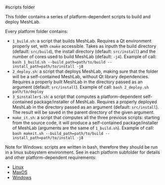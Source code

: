 #scripts folder

This folder contains a series of platform-dependent scripts to build and deploy MeshLab.

Every platform folder contains:

* `1_build.sh`: a script that builds MeshLab. Requires a Qt environment properly set, with `cmake` accessible. Takes as inputh the build directory (default: `src/build`), the install directory (default: `src/install`) and the number of cores used to build MeshLab (default: `-j4`). Example of call: `bash 1_build.sh --build_path=path/to/build --install_path=path/to/install -j8`
* `2_deploy.sh`: a script that deploys MeshLab, making sure that the folder will be a self-contained MeshLab, without Qt library dependencies. Requires a properly built MeshLab in the directory passed as an argument (default: `src/install`). Example of call: `bash 2_deploy.sh path/to/deploy`
* `3_$installer$.sh`: a script that computes a platform-dependent self-contained package/installer of MeshLab. Requires a properly deployed MeshLab in the directory passed as an argument (default: `src/install`). The result will be saved in the parent directory of the given argument.
* `make_it.sh`: a script that computes all the three previous scripts: starting from the source code, it will produce a self-contained package/installer of MeshLab (arguments are the same of `1_build.sh`). Example of call: `bash makeit.sh --build_path=path/to/build --install_path=path/to/install -j8`

Note for Windows: scripts are written in bash, therefore they should be run in a linux subsystem environment.
See in each platform subfolder for details and other platform-dependent requirements:
- [Linux](https://github.com/cnr-isti-vclab/meshlab/tree/master/scripts/Linux)
- [MaxOS](https://github.com/cnr-isti-vclab/meshlab/tree/master/scripts/macOS)
- [Windows](https://github.com/cnr-isti-vclab/meshlab/tree/master/scripts/Windows)
